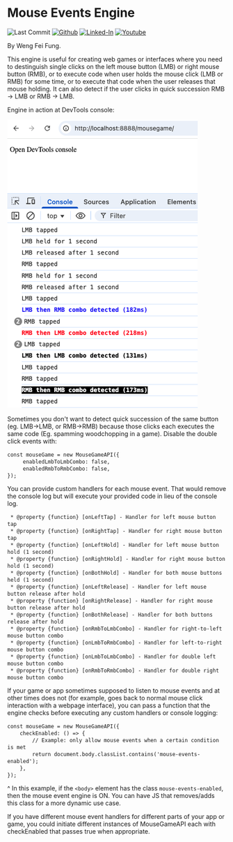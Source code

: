 # Mouse Events Engine

![Last Commit](https://img.shields.io/github/last-commit/Siphon880gh/mousegame/main)
<a target="_blank" href="https://github.com/Siphon880gh" rel="nofollow"><img src="https://img.shields.io/badge/GitHub--blue?style=social&logo=GitHub" alt="Github" data-canonical-src="https://img.shields.io/badge/GitHub--blue?style=social&logo=GitHub" style="max-width:8.5ch;"></a>
<a target="_blank" href="https://www.linkedin.com/in/weng-fung/" rel="nofollow"><img src="https://img.shields.io/badge/LinkedIn-blue?style=flat&logo=linkedin&labelColor=blue" alt="Linked-In" data-canonical-src="https://img.shields.io/badge/LinkedIn-blue?style=flat&amp;logo=linkedin&amp;labelColor=blue" style="max-width:10ch;"></a>
<a target="_blank" href="https://www.youtube.com/@WayneTeachesCode/" rel="nofollow"><img src="https://img.shields.io/badge/Youtube-red?style=flat&logo=youtube&labelColor=red" alt="Youtube" data-canonical-src="https://img.shields.io/badge/Youtube-red?style=flat&amp;logo=youtube&amp;labelColor=red" style="max-width:10ch;"></a>

By Weng Fei Fung. 

This engine is useful for creating web games or interfaces where you need to destinguish single clicks on the left mouse button (LMB) or right mouse button (RMB), or to execute code when user holds the mouse click (LMB or RMB) for some time, or to execute that code when the user releases that mouse holding. It can also detect if the user clicks in quick succession RMB -> LMB or RMB -> LMB. 

Engine in action at DevTools console:

![](Readme/engine-example.png)

Sometimes you don't want to detect quick succession of the same button (eg. LMB->LMB, or RMB->RMB) because those clicks each executes the same code (Eg. spamming woodchopping in a game). Disable the double click events with:
```
const mouseGame = new MouseGameAPI({
     enabledLmbToLmbCombo: false,
     enabledRmbToRmbCombo: false,
});
```

You can provide custom handlers for each mouse event. That would remove the console log but will execute your provided code in lieu of the console log.

```
 * @property {function} [onLeftTap] - Handler for left mouse button tap
 * @property {function} [onRightTap] - Handler for right mouse button tap
 * @property {function} [onLeftHold] - Handler for left mouse button hold (1 second)
 * @property {function} [onRightHold] - Handler for right mouse button hold (1 second)
 * @property {function} [onBothHold] - Handler for both mouse buttons held (1 second)
 * @property {function} [onLeftRelease] - Handler for left mouse button release after hold
 * @property {function} [onRightRelease] - Handler for right mouse button release after hold
 * @property {function} [onBothRelease] - Handler for both buttons release after hold
 * @property {function} [onRmbToLmbCombo] - Handler for right-to-left mouse button combo
 * @property {function} [onLmbToRmbCombo] - Handler for left-to-right mouse button combo
 * @property {function} [onLmbToLmbCombo] - Handler for double left mouse button combo
 * @property {function} [onRmbToRmbCombo] - Handler for double right mouse button combo
```

If your game or app sometimes supposed to listen to mouse events and at other times does not (for example, goes back to normal mouse click interaction with a webpage interface), you can pass a function that the engine checks before executing any custom handlers or console logging:
```
const mouseGame = new MouseGameAPI({
    checkEnabled: () => {
        // Example: only allow mouse events when a certain condition is met
        return document.body.classList.contains('mouse-events-enabled');
    },
});
```

^ In this example, if the `<body>` element has the class `mouse-events-enabled`, then the mouse event engine is ON. You can have JS that removes/adds this class for a more dynamic use case.

If you have different mouse event handlers for different parts of your app or game, you could initiate different instances of MouseGameAPI each with checkEnabled that passes true when appropriate.